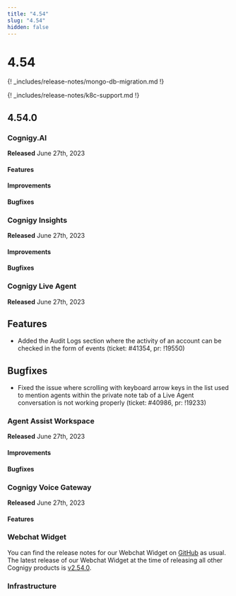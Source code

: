 ```yaml
---
title: "4.54"
slug: "4.54"
hidden: false
---
```


# 4.54

{! _includes/release-notes/mongo-db-migration.md !}

{! _includes/release-notes/k8c-support.md !}

## 4.54.0

### Cognigy.AI

**Released** June 27th, 2023

#### Features


#### Improvements


#### Bugfixes


### Cognigy Insights

**Released** June 27th, 2023

#### Improvements


#### Bugfixes


### Cognigy Live Agent

**Released** June 27th, 2023

## Features

- Added the Audit Logs section where the activity of an account can be checked in the form of events (ticket: #41354, pr: !19550)

## Bugfixes

- Fixed the issue where scrolling with keyboard arrow keys in the list used to mention agents within the private note tab of a Live Agent conversation is not working properly (ticket: #40986, pr: !19233)


### Agent Assist Workspace

**Released** June 27th, 2023

#### Improvements


#### Bugfixes


### Cognigy Voice Gateway

**Released** June 27th, 2023

#### Features


### Webchat Widget

You can find the release notes for our Webchat Widget on [GitHub](https://github.com/Cognigy/WebchatWidget/releases) as usual. The latest release of our Webchat Widget at the time of releasing all other Cognigy products is [v2.54.0](https://github.com/Cognigy/WebchatWidget/releases/tag/v2.54.0).

### Infrastructure
